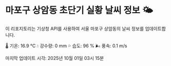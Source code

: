 
# 마포구 상암동 초단기 실황 날씨 정보 🌤️

이 리포지토리는 기상청 API를 사용하여 서울 마포구 상암동의 날씨 정보를 업데이트합니다. 

🌡️ 기온: 16.9 ℃
💧 강수량: 0 mm
💦 습도: 96 %
🌬️ 풍속: 0.1 m/s

마지막 업데이트 시각: 2025년 10월 01일 03시 15분    
